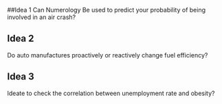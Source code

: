 ##Idea 1
Can Numerology Be used to predict your probability of being involved in an air crash?
## Idea 2
Do auto manufactures proactively or reactively change fuel efficiency?
## Idea 3
Ideate to check the correlation between unemployment rate and obesity?
